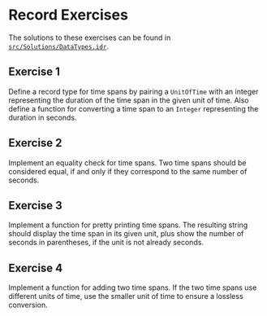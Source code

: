 # Record Exercises

The solutions to these exercises can be found in [`src/Solutions/DataTypes.idr`](../../Solutions/DataTypes.md).

## Exercise 1

Define a record type for time spans by pairing a `UnitOfTime` with an integer representing the duration of the time span in the given unit of time. Also define a function for converting a time span to an `Integer` representing the duration in seconds.

## Exercise 2

Implement an equality check for time spans. Two time spans should be considered equal, if and only if they correspond to the same number of seconds.

## Exercise 3

Implement a function for pretty printing time spans. The resulting string should display the time span in its given unit, plus show the number of seconds in parentheses, if the unit is not already seconds.

## Exercise 4

Implement a function for adding two time spans. If the two time spans use different units of time, use the smaller unit of time to ensure a lossless conversion.
